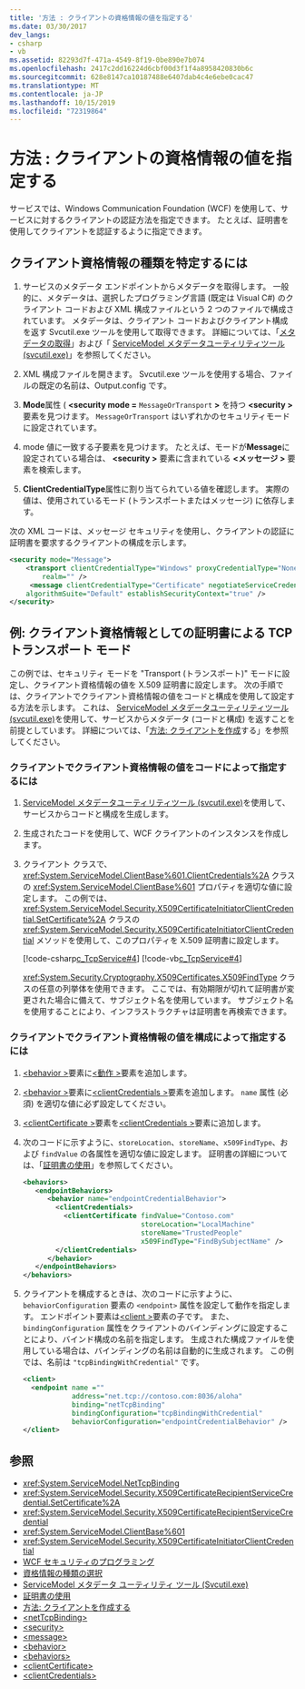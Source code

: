 ```yaml
---
title: '方法 : クライアントの資格情報の値を指定する'
ms.date: 03/30/2017
dev_langs:
- csharp
- vb
ms.assetid: 82293d7f-471a-4549-8f19-0be890e7b074
ms.openlocfilehash: 2417c2dd16224d6cbf00d3f1f4a8958420830b6c
ms.sourcegitcommit: 628e8147ca10187488e6407dab4c4e6ebe0cac47
ms.translationtype: MT
ms.contentlocale: ja-JP
ms.lasthandoff: 10/15/2019
ms.locfileid: "72319864"
---
```

# <a name="how-to-specify-client-credential-values"></a>方法 : クライアントの資格情報の値を指定する

サービスでは、Windows Communication Foundation (WCF) を使用して、サービスに対するクライアントの認証方法を指定できます。 たとえば、証明書を使用してクライアントを認証するように指定できます。

## <a name="to-determine-the-client-credential-type"></a>クライアント資格情報の種類を特定するには

1. サービスのメタデータ エンドポイントからメタデータを取得します。 一般的に、メタデータは、選択したプログラミング言語 (既定は Visual C#) のクライアント コードおよび XML 構成ファイルという 2 つのファイルで構成されています。 メタデータは、クライアント コードおよびクライアント構成を返す Svcutil.exe ツールを使用して取得できます。 詳細については、「[メタデータの取得](./feature-details/retrieving-metadata.md)」および「 [ServiceModel メタデータユーティリティツール (svcutil.exe)](servicemodel-metadata-utility-tool-svcutil-exe.md)」を参照してください。

2. XML 構成ファイルを開きます。 Svcutil.exe ツールを使用する場合、ファイルの既定の名前は、Output.config です。

3. **Mode**属性 ( **\<security mode =** `MessageOrTransport` **>** を持つ **\<security >** 要素を見つけます。 `MessageOrTransport` はいずれかのセキュリティモードに設定されています。

4. mode 値に一致する子要素を見つけます。 たとえば、モードが**Message**に設定されている場合は、 **\<security >** 要素に含まれている **\<メッセージ >** 要素を検索します。

5. **ClientCredentialType**属性に割り当てられている値を確認します。 実際の値は、使用されているモード (トランスポートまたはメッセージ) に依存します。

次の XML コードは、メッセージ セキュリティを使用し、クライアントの認証に証明書を要求するクライアントの構成を示します。

```xml
<security mode="Message">
    <transport clientCredentialType="Windows" proxyCredentialType="None"
        realm="" />
     <message clientCredentialType="Certificate" negotiateServiceCredential="true"
    algorithmSuite="Default" establishSecurityContext="true" />
</security>
```

## <a name="example-tcp-transport-mode-with-certificate-as-client-credential"></a>例: クライアント資格情報としての証明書による TCP トランスポート モード

この例では、セキュリティ モードを "Transport (トランスポート)" モードに設定し、クライアント資格情報の値を X.509 証明書に設定します。 次の手順では、クライアントでクライアント資格情報の値をコードと構成を使用して設定する方法を示します。 これは、 [ServiceModel メタデータユーティリティツール (svcutil.exe)](servicemodel-metadata-utility-tool-svcutil-exe.md)を使用して、サービスからメタデータ (コードと構成) を返すことを前提としています。 詳細については、「[方法: クライアントを作成](how-to-create-a-wcf-client.md)する」を参照してください。

### <a name="to-specify-the-client-credential-value-on-the-client-in-code"></a>クライアントでクライアント資格情報の値をコードによって指定するには

1. [ServiceModel メタデータユーティリティツール (svcutil.exe)](servicemodel-metadata-utility-tool-svcutil-exe.md)を使用して、サービスからコードと構成を生成します。

2. 生成されたコードを使用して、WCF クライアントのインスタンスを作成します。

3. クライアント クラスで、<xref:System.ServiceModel.ClientBase%601.ClientCredentials%2A> クラスの <xref:System.ServiceModel.ClientBase%601> プロパティを適切な値に設定します。 この例では、<xref:System.ServiceModel.Security.X509CertificateInitiatorClientCredential.SetCertificate%2A> クラスの <xref:System.ServiceModel.Security.X509CertificateInitiatorClientCredential> メソッドを使用して、このプロパティを X.509 証明書に設定します。

     [!code-csharp[c_TcpService#4](../../../samples/snippets/csharp/VS_Snippets_CFX/c_tcpservice/cs/source.cs#4)]
     [!code-vb[c_TcpService#4](../../../samples/snippets/visualbasic/VS_Snippets_CFX/c_tcpservice/vb/source.vb#4)]

     <xref:System.Security.Cryptography.X509Certificates.X509FindType> クラスの任意の列挙体を使用できます。 ここでは、有効期限が切れて証明書が変更された場合に備えて、サブジェクト名を使用しています。 サブジェクト名を使用することにより、インフラストラクチャは証明書を再検索できます。

### <a name="to-specify-the-client-credential-value-on-the-client-in-configuration"></a>クライアントでクライアント資格情報の値を構成によって指定するには

1. [\<behavior >](../configure-apps/file-schema/wcf/behaviors.md)要素に[\<動作 >](../configure-apps/file-schema/wcf/behavior-of-endpointbehaviors.md)要素を追加します。

2. [\<behavior >](../configure-apps/file-schema/wcf/behaviors.md)要素に[\<clientCredentials >](../configure-apps/file-schema/wcf/clientcredentials.md)要素を追加します。 `name` 属性 (必須) を適切な値に必ず設定してください。

3. [\<clientCertificate >](../configure-apps/file-schema/wcf/clientcertificate-of-servicecredentials.md)要素を[\<clientCredentials >](../configure-apps/file-schema/wcf/clientcredentials.md)要素に追加します。

4. 次のコードに示すように、`storeLocation`、`storeName`、`x509FindType`、および `findValue` の各属性を適切な値に設定します。 証明書の詳細については、「[証明書の使用](./feature-details/working-with-certificates.md)」を参照してください。

    ```xml
    <behaviors>
       <endpointBehaviors>
          <behavior name="endpointCredentialBehavior">
            <clientCredentials>
              <clientCertificate findValue="Contoso.com"
                                 storeLocation="LocalMachine"
                                 storeName="TrustedPeople"
                                 x509FindType="FindBySubjectName" />
            </clientCredentials>
          </behavior>
       </endpointBehaviors>
    </behaviors>
    ```

5. クライアントを構成するときは、次のコードに示すように、`behaviorConfiguration` 要素の `<endpoint>` 属性を設定して動作を指定します。 エンドポイント要素は[\<client >](../configure-apps/file-schema/wcf/client.md)要素の子です。 また、`bindingConfiguration` 属性をクライアントのバインディングに設定することにより、バインド構成の名前を指定します。 生成された構成ファイルを使用している場合は、バインディングの名前は自動的に生成されます。 この例では、名前は `"tcpBindingWithCredential"` です。

    ```xml
    <client>
      <endpoint name =""
                address="net.tcp://contoso.com:8036/aloha"
                binding="netTcpBinding"
                bindingConfiguration="tcpBindingWithCredential"
                behaviorConfiguration="endpointCredentialBehavior" />
    </client>
    ```

## <a name="see-also"></a>参照

- <xref:System.ServiceModel.NetTcpBinding>
- <xref:System.ServiceModel.Security.X509CertificateRecipientServiceCredential.SetCertificate%2A>
- <xref:System.ServiceModel.Security.X509CertificateRecipientServiceCredential>
- <xref:System.ServiceModel.ClientBase%601>
- <xref:System.ServiceModel.Security.X509CertificateInitiatorClientCredential>
- [WCF セキュリティのプログラミング](./feature-details/programming-wcf-security.md)
- [資格情報の種類の選択](./feature-details/selecting-a-credential-type.md)
- [ServiceModel メタデータ ユーティリティ ツール (Svcutil.exe)](servicemodel-metadata-utility-tool-svcutil-exe.md)
- [証明書の使用](./feature-details/working-with-certificates.md)
- [方法: クライアントを作成する](how-to-create-a-wcf-client.md)
- [\<netTcpBinding>](../configure-apps/file-schema/wcf/nettcpbinding.md)
- [\<security>](../configure-apps/file-schema/wcf/security-of-nettcpbinding.md)
- [\<message>](../configure-apps/file-schema/wcf/message-element-of-nettcpbinding.md)
- [\<behavior>](../configure-apps/file-schema/wcf/behavior-of-endpointbehaviors.md)
- [\<behaviors>](../configure-apps/file-schema/wcf/behaviors.md)
- [\<clientCertificate>](../configure-apps/file-schema/wcf/clientcertificate-of-servicecredentials.md)
- [\<clientCredentials>](../configure-apps/file-schema/wcf/clientcredentials.md)
